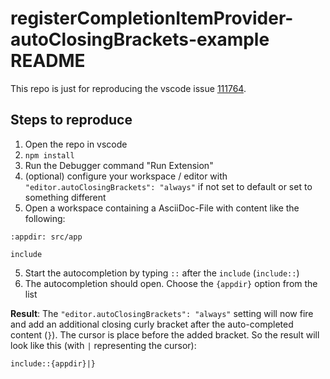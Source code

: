 # registerCompletionItemProvider-autoClosingBrackets-example README

This repo is just for reproducing the vscode issue [111764](https://github.com/microsoft/vscode/issues/111764).

## Steps to reproduce

1. Open the repo in vscode
2. `npm install`
3. Run the Debugger command "Run Extension"
4. (optional) configure your workspace / editor with `"editor.autoClosingBrackets": "always"` if not set to default or set to something different
5. Open a workspace containing a AsciiDoc-File with content like the following:
  ```adoc
  :appdir: src/app

  include
  ```
5. Start the autocompletion by typing `::` after the `include` (`include::`)
6. The autocompletion should open. Choose the `{appdir}` option from the list

**Result**: The `"editor.autoClosingBrackets": "always"` setting will now fire and add an additional closing curly bracket after the auto-completed content (`}`).
The cursor is place before the added bracket. So the result will look like this (with `|` representing the cursor):

```adoc
include::{appdir}|}
```